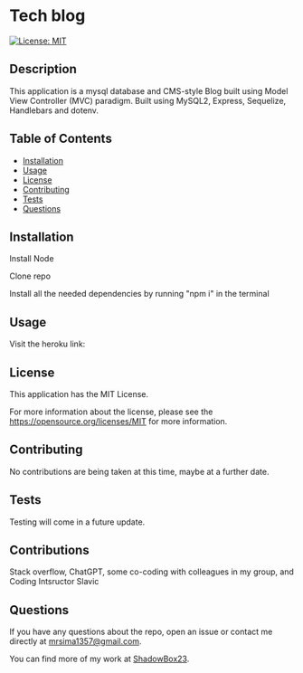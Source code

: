 # Tech blog
  [![License: MIT](https://img.shields.io/badge/License-MIT-yellow.svg)](https://opensource.org/licenses/MIT)
  ## Description
  This application is a mysql database and CMS-style Blog built using Model View Controller (MVC) paradigm. Built using MySQL2, Express, Sequelize, Handlebars and dotenv.
  ## Table of Contents
  * [Installation](#installation)
  * [Usage](#usage)
  * [License](#license)
  * [Contributing](#contributing)
  * [Tests](#tests)
  * [Questions](#questions)
  
  ## Installation
  Install Node 
  
  Clone repo 
  
  Install all the needed dependencies by running "npm i" in the terminal 

  ## Usage
  Visit the heroku link: 

  ## License
  This application has the MIT License.

  For more information about the license, please see the https://opensource.org/licenses/MIT for more information.

  ## Contributing
  No contributions are being taken at this time, maybe at a further date.

  ## Tests
  Testing will come in a future update.
  
  ## Contributions
  Stack overflow, ChatGPT, some co-coding with colleagues in my group, and Coding Intsructor Slavic

  ## Questions
  If you have any questions about the repo, open an issue or contact me directly at mrsima1357@gmail.com.
  
  You can find more of my work at [ShadowBox23](https://github.com/ShadowBox23).


